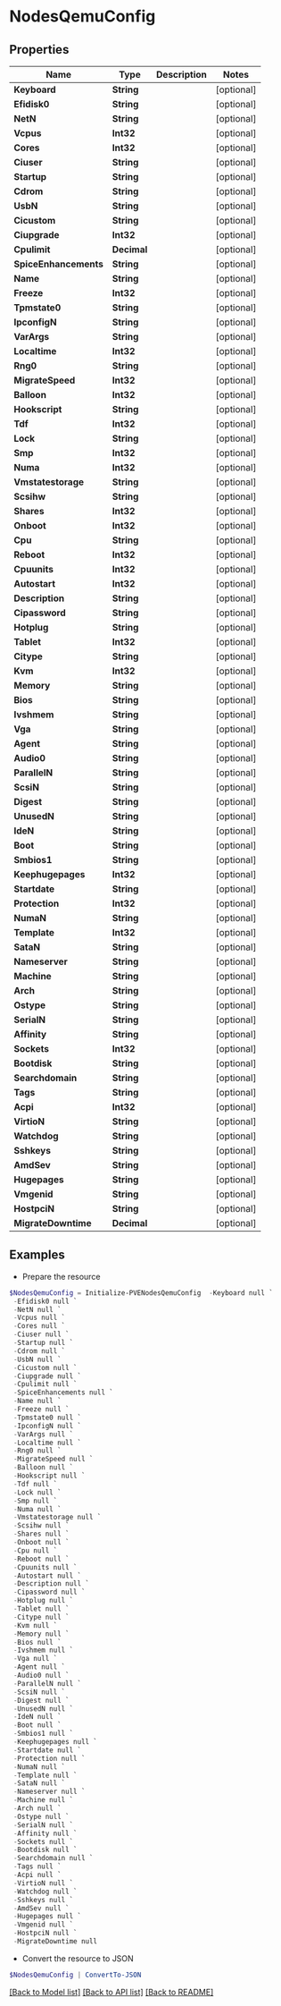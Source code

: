 # NodesQemuConfig
## Properties

Name | Type | Description | Notes
------------ | ------------- | ------------- | -------------
**Keyboard** | **String** |  | [optional] 
**Efidisk0** | **String** |  | [optional] 
**NetN** | **String** |  | [optional] 
**Vcpus** | **Int32** |  | [optional] 
**Cores** | **Int32** |  | [optional] 
**Ciuser** | **String** |  | [optional] 
**Startup** | **String** |  | [optional] 
**Cdrom** | **String** |  | [optional] 
**UsbN** | **String** |  | [optional] 
**Cicustom** | **String** |  | [optional] 
**Ciupgrade** | **Int32** |  | [optional] 
**Cpulimit** | **Decimal** |  | [optional] 
**SpiceEnhancements** | **String** |  | [optional] 
**Name** | **String** |  | [optional] 
**Freeze** | **Int32** |  | [optional] 
**Tpmstate0** | **String** |  | [optional] 
**IpconfigN** | **String** |  | [optional] 
**VarArgs** | **String** |  | [optional] 
**Localtime** | **Int32** |  | [optional] 
**Rng0** | **String** |  | [optional] 
**MigrateSpeed** | **Int32** |  | [optional] 
**Balloon** | **Int32** |  | [optional] 
**Hookscript** | **String** |  | [optional] 
**Tdf** | **Int32** |  | [optional] 
**Lock** | **String** |  | [optional] 
**Smp** | **Int32** |  | [optional] 
**Numa** | **Int32** |  | [optional] 
**Vmstatestorage** | **String** |  | [optional] 
**Scsihw** | **String** |  | [optional] 
**Shares** | **Int32** |  | [optional] 
**Onboot** | **Int32** |  | [optional] 
**Cpu** | **String** |  | [optional] 
**Reboot** | **Int32** |  | [optional] 
**Cpuunits** | **Int32** |  | [optional] 
**Autostart** | **Int32** |  | [optional] 
**Description** | **String** |  | [optional] 
**Cipassword** | **String** |  | [optional] 
**Hotplug** | **String** |  | [optional] 
**Tablet** | **Int32** |  | [optional] 
**Citype** | **String** |  | [optional] 
**Kvm** | **Int32** |  | [optional] 
**Memory** | **String** |  | [optional] 
**Bios** | **String** |  | [optional] 
**Ivshmem** | **String** |  | [optional] 
**Vga** | **String** |  | [optional] 
**Agent** | **String** |  | [optional] 
**Audio0** | **String** |  | [optional] 
**ParallelN** | **String** |  | [optional] 
**ScsiN** | **String** |  | [optional] 
**Digest** | **String** |  | [optional] 
**UnusedN** | **String** |  | [optional] 
**IdeN** | **String** |  | [optional] 
**Boot** | **String** |  | [optional] 
**Smbios1** | **String** |  | [optional] 
**Keephugepages** | **Int32** |  | [optional] 
**Startdate** | **String** |  | [optional] 
**Protection** | **Int32** |  | [optional] 
**NumaN** | **String** |  | [optional] 
**Template** | **Int32** |  | [optional] 
**SataN** | **String** |  | [optional] 
**Nameserver** | **String** |  | [optional] 
**Machine** | **String** |  | [optional] 
**Arch** | **String** |  | [optional] 
**Ostype** | **String** |  | [optional] 
**SerialN** | **String** |  | [optional] 
**Affinity** | **String** |  | [optional] 
**Sockets** | **Int32** |  | [optional] 
**Bootdisk** | **String** |  | [optional] 
**Searchdomain** | **String** |  | [optional] 
**Tags** | **String** |  | [optional] 
**Acpi** | **Int32** |  | [optional] 
**VirtioN** | **String** |  | [optional] 
**Watchdog** | **String** |  | [optional] 
**Sshkeys** | **String** |  | [optional] 
**AmdSev** | **String** |  | [optional] 
**Hugepages** | **String** |  | [optional] 
**Vmgenid** | **String** |  | [optional] 
**HostpciN** | **String** |  | [optional] 
**MigrateDowntime** | **Decimal** |  | [optional] 

## Examples

- Prepare the resource
```powershell
$NodesQemuConfig = Initialize-PVENodesQemuConfig  -Keyboard null `
 -Efidisk0 null `
 -NetN null `
 -Vcpus null `
 -Cores null `
 -Ciuser null `
 -Startup null `
 -Cdrom null `
 -UsbN null `
 -Cicustom null `
 -Ciupgrade null `
 -Cpulimit null `
 -SpiceEnhancements null `
 -Name null `
 -Freeze null `
 -Tpmstate0 null `
 -IpconfigN null `
 -VarArgs null `
 -Localtime null `
 -Rng0 null `
 -MigrateSpeed null `
 -Balloon null `
 -Hookscript null `
 -Tdf null `
 -Lock null `
 -Smp null `
 -Numa null `
 -Vmstatestorage null `
 -Scsihw null `
 -Shares null `
 -Onboot null `
 -Cpu null `
 -Reboot null `
 -Cpuunits null `
 -Autostart null `
 -Description null `
 -Cipassword null `
 -Hotplug null `
 -Tablet null `
 -Citype null `
 -Kvm null `
 -Memory null `
 -Bios null `
 -Ivshmem null `
 -Vga null `
 -Agent null `
 -Audio0 null `
 -ParallelN null `
 -ScsiN null `
 -Digest null `
 -UnusedN null `
 -IdeN null `
 -Boot null `
 -Smbios1 null `
 -Keephugepages null `
 -Startdate null `
 -Protection null `
 -NumaN null `
 -Template null `
 -SataN null `
 -Nameserver null `
 -Machine null `
 -Arch null `
 -Ostype null `
 -SerialN null `
 -Affinity null `
 -Sockets null `
 -Bootdisk null `
 -Searchdomain null `
 -Tags null `
 -Acpi null `
 -VirtioN null `
 -Watchdog null `
 -Sshkeys null `
 -AmdSev null `
 -Hugepages null `
 -Vmgenid null `
 -HostpciN null `
 -MigrateDowntime null
```

- Convert the resource to JSON
```powershell
$NodesQemuConfig | ConvertTo-JSON
```

[[Back to Model list]](../README.md#documentation-for-models) [[Back to API list]](../README.md#documentation-for-api-endpoints) [[Back to README]](../README.md)

